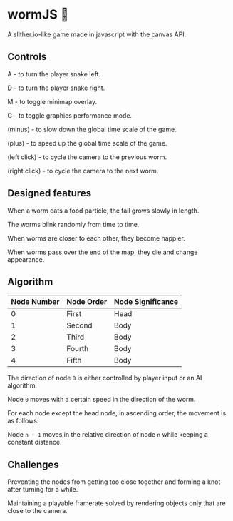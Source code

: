 # wormJS :snake:
A slither.io-like game made in javascript with the canvas API.

## Controls
A - to turn the player snake left.

D - to turn the player snake right.

M - to toggle minimap overlay.

G - to toggle graphics performance mode.

(minus) - to slow down the global time scale of the game.

(plus) - to speed up the global time scale of the game.

(left click) - to cycle the camera to the previous worm.

(right click) - to cycle the camera to the next worm.

## Designed features

When a worm eats a food particle, the tail grows slowly in length.

The worms blink randomly from time to time.

When worms are closer to each other, they become happier.

When worms pass over the end of the map, they die and change appearance.

## Algorithm

| Node Number | Node Order | Node Significance |
| ----------- | ---------- | ----------------- |
| 0           | First      | Head              |
| 1           | Second     | Body              |
| 2           | Third      | Body              |
| 3           | Fourth     | Body              |
| 4           | Fifth      | Body              |

The direction of node ```0``` is either controlled by player input or an AI algorithm.

Node ```0``` moves with a certain speed in the direction of the worm.

For each node except the head node, in ascending order, the movement is as follows:

Node ```n + 1``` moves in the relative direction of node ```n``` while keeping a constant distance.

## Challenges

Preventing the nodes from getting too close together and forming a knot after turning for a while.

Maintaining a playable framerate solved by rendering objects only that are close to the camera.

